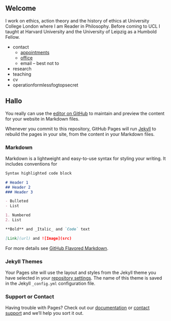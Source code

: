 ## Welcome

I work on ethics, action theory and the history of ethics at University College London where I am Reader in Philosophy. Before coming to UCL I taught at Harvard University and the University of Leipzig as a Humbold Fellow.

+ contact
  - [appointments]()
  - [office]()
  - email – best not to
+ research
+ teaching
+ cv
+ operationformlessfogtopsecret

<!-- - [About](http://www.douglaslavin.org)
-   [Teaching](http://www.douglaslavin.org/research)
-   [Research](http://www.douglaslavin.org/teaching) -->

## Hallo
You really can use the [editor on GitHub](https://github.com/dgl1/dgl1/edit/master/README.md) to maintain and preview the content for your website in Markdown files.

Whenever you commit to this repository, GitHub Pages will run [Jekyll](https://jekyllrb.com/) to rebuild the pages in your site, from the content in your Markdown files.

### Markdown

Markdown is a lightweight and easy-to-use syntax for styling your writing. It includes conventions for

```markdown
Syntax highlighted code block

# Header 1
## Header 2
### Header 3

- Bulleted
- List

1. Numbered
2. List

**Bold** and _Italic_ and `Code` text

[Link](url) and ![Image](src)
```

For more details see [GitHub Flavored Markdown](https://guides.github.com/features/mastering-markdown/).

### Jekyll Themes

Your Pages site will use the layout and styles from the Jekyll theme you have selected in your [repository settings](https://github.com/dgl1/dgl1/settings). The name of this theme is saved in the Jekyll `_config.yml` configuration file.

### Support or Contact

Having trouble with Pages? Check out our [documentation](https://help.github.com/categories/github-pages-basics/) or [contact support](https://github.com/contact) and we’ll help you sort it out.
